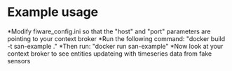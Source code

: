 # Example usage

*Modify fiware_config.ini so that the "host" and "port" parameters are pointing to your context broker
*Run the following command: "docker build -t san-example ."
*Then run: "docker run san-example"
*Now look at your context broker to see entities updateing with timeseries data from fake sensors

